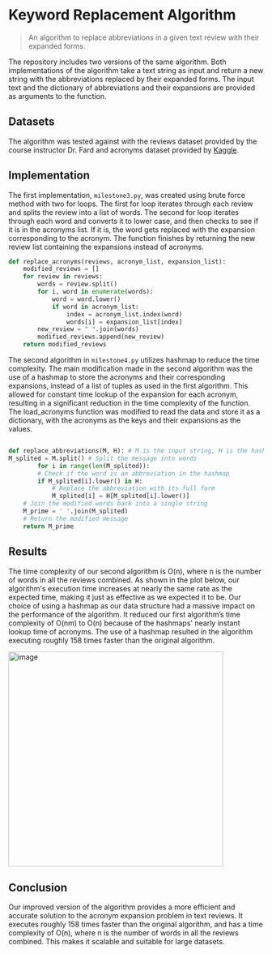 # Keyword Replacement Algorithm

> An algorithm to replace abbreviations in a given text review with their expanded forms. 



The repository includes two versions of the same algorithm. Both implementations of the algorithm take a text string as input and return a new string with the abbreviations replaced by their expanded forms. The input text and the dictionary of abbreviations and their expansions are provided as arguments to the function.

## Datasets

The algorithm was tested against with the reviews dataset provided by the course instructor Dr. Fard and acronyms dataset provided by [Kaggle](https://www.kaggle.com/datasets/gowrishankarp/chat-slang-abbreviations-acronyms).

## Implementation

The first implementation, `milestone3.py`, was created using brute force method with two for loops. The first for loop iterates through each review and splits the review into a list of words. The second for loop iterates through each word and converts it to lower case, and then checks to see if it is in the acronyms list. If it is, the word gets replaced with the expansion corresponding to the acronym. The function finishes by returning the new review list containing the expansions instead of acronyms. 


``` python
def replace_acronyms(reviews, acronym_list, expansion_list):
    modified_reviews = []
    for review in reviews:
        words = review.split()
        for i, word in enumerate(words):
            word = word.lower()
            if word in acronym_list:
                index = acronym_list.index(word)
                words[i] = expansion_list[index]
        new_review = " ".join(words)
        modified_reviews.append(new_review)
    return modified_reviews

```

The second algorithm in `milestone4.py` utilizes hashmap to reduce the time complexity. The main modification made in the second algorithm was the use of a hashmap to store the acronyms and their corresponding expansions, instead of a list of tuples as used in the first algorithm. This allowed for constant time lookup of the expansion for each acronym, resulting in a significant reduction in the time complexity of the function. The load_acronyms function was modified to read the data and store it as a dictionary, with the acronyms as the keys and their expansions as the values.

``` python

def replace_abbreviations(M, H): # M is the input string, H is the hashmap dataset        
M_splited = M.split() # Split the message into words
    	for i in range(len(M_splited)):
        # Check if the word is an abbreviation in the hashmap
        if M_splited[i].lower() in H:
            # Replace the abbreviation with its full form
            M_splited[i] = H[M_splited[i].lower()]
    # Join the modified words back into a single string
    M_prime = ' '.join(M_splited)
    # Return the modified message
    return M_prime
```    

## Results
The time complexity of our second algorithm is O(n), where n is the number of words in all the reviews combined. As shown in the plot below, our algorithm's execution time increases at nearly the same rate as the expected time, making it just as effective as we expected it to be. Our choice of using a hashmap as our data structure had a massive impact on the performance of the algorithm. It reduced our first algorithm’s time complexity of O(nm) to O(n) because of the hashmaps' nearly instant lookup time of acronyms. The use of a hashmap resulted in the algorithm executing roughly 158 times faster than the original algorithm.

<img width="424" alt="image" src="https://user-images.githubusercontent.com/88886207/231655091-c8d5a380-7299-43c1-993a-cdc044514c41.png">

## Conclusion
Our improved version of the algorithm provides a more efficient and accurate solution to the acronym expansion problem in text reviews. It executes roughly 158 times faster than the original algorithm, and has a time complexity of O(n), where n is the number of words in all the reviews combined. This makes it scalable and suitable for large datasets.

